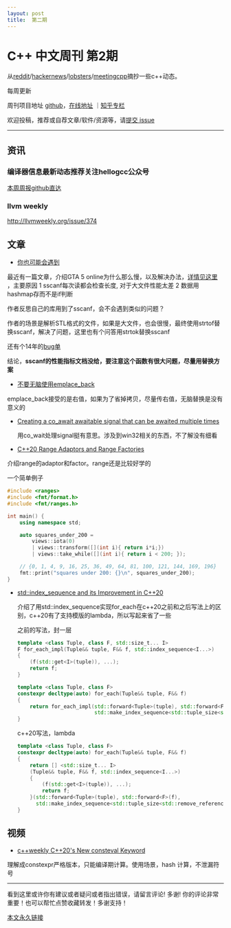 ```yaml
---
layout: post
title:  第二期
---
```


# C++ 中文周刊 第2期

从[reddit](https://www.reddit.com/r/cpp/)/[hackernews](https://news.ycombinator.com/)/[lobsters](https://lobste.rs/)/[meetingcpp](https://www.meetingcpp.com/blog/blogroll/)摘抄一些c++动态。

每周更新

周刊项目地址 [github](https://github.com/wanghenshui/cppweeklynews)，[在线地址](https://wanghenshui.github.io/cppweeklynews/) ｜[知乎专栏](https://www.zhihu.com/column/jieyaren)

欢迎投稿，推荐或自荐文章/软件/资源等，请[提交 issue](https://github.com/wanghenshui/cppweeklynews/issues)

---

## 资讯

### 编译器信息最新动态推荐关注hellogcc公众号

[本周周报github直达](https://github.com/hellogcc/osdt-weekly/blob/master/weekly/2021-03-03.md)



### llvm weekly

http://llvmweekly.org/issue/374



## 文章

- [你也可能会遇到](https://www.mattkeeter.com/blog/2021-03-01-happen/)

最近有一篇文章，介绍GTA 5 online为什么那么慢，以及解决办法，[详情见这里](https://www.zhihu.com/question/265453795/answer/1758424108) ，主要原因 1 sscanf每次读都会检查长度, 对于大文件性能太差 2 数据用hashmap存而不是if判断

作者反思自己的库用到了sscanf，会不会遇到类似的问题？

作者的场景是解析STL格式的文件，如果是大文件，也会很慢，最终使用strtof替换sscanf，解决了问题，这里也有个问答用strtok替换sscanf

还有个14年的[bug单](https://sourceware.org/bugzilla/show_bug.cgi?id=17577)

结论，**sscanf的性能指标文档没给，要注意这个函数有很大问题，尽量用替换方案**



- [不要无脑使用emplace_back](https://quuxplusone.github.io/blog/2021/03/03/push-back-emplace-back/)

emplace_back接受的是右值，如果为了省掉拷贝，尽量传右值，无脑替换是没有意义的



- [Creating a co_await awaitable signal that can be awaited multiple times](https://devblogs.microsoft.com/oldnewthing/20210301-00/?p=104914) 

  用co_wait处理signal挺有意思。涉及到win32相关的东西，不了解没有细看



- [C++20 Range Adaptors and Range Factories](https://brevzin.github.io/c++/2021/02/28/ranges-reference/)

 介绍range的adaptor和factor。range还是比较好学的

一个简单例子

```c++
#include <ranges>
#include <fmt/format.h>
#include <fmt/ranges.h>

int main() {
    using namespace std;

    auto squares_under_200 =
        views::iota(0)
        | views::transform([](int i){ return i*i;})
        | views::take_while([](int i){ return i < 200; });

    // {0, 1, 4, 9, 16, 25, 36, 49, 64, 81, 100, 121, 144, 169, 196}
    fmt::print("squares under 200: {}\n", squares_under_200);
}
```



- [std::index_sequence and its Improvement in C++20](https://www.fluentcpp.com/2021/03/05/stdindex_sequence-and-its-improvement-in-c20/)

  介绍了用std::index_sequence实现for_each在c++20之前和之后写法上的区别，c++20有了支持模版的lambda，所以写起来省了一些

  之前的写法，封一层

  ```c++
  template <class Tuple, class F, std::size_t... I>
  F for_each_impl(Tuple&& tuple, F&& f, std::index_sequence<I...>)
  {
      (f(std::get<I>(tuple)), ...);
      return f;
  }
  
  template <class Tuple, class F>
  constexpr decltype(auto) for_each(Tuple&& tuple, F&& f)
  {
      return for_each_impl(std::forward<Tuple>(tuple), std::forward<F>(f),
                           std::make_index_sequence<std::tuple_size<std::remove_reference_t<Tuple>>::value>{});
  }
  ```

  c++20写法，lambda

  ```c++
  template <class Tuple, class F>
  constexpr decltype(auto) for_each(Tuple&& tuple, F&& f)
  {
      return [] <std::size_t... I>
      (Tuple&& tuple, F&& f, std::index_sequence<I...>)
      {
          (f(std::get<I>(tuple)), ...);
          return f;
      }(std::forward<Tuple>(tuple), std::forward<F>(f),
        std::make_index_sequence<std::tuple_size<std::remove_reference_t<Tuple>>::value>{});
  }
  ```

  

## 视频

- [c++weekly C++20's New consteval Keyword](https://www.youtube.com/watch?v=b22cKntJslU)

理解成constexpr严格版本，只能编译期计算。使用场景，hash 计算，不泄漏符号

---

看到这里或许你有建议或者疑问或者指出错误，请留言评论! 多谢!  你的评论非常重要！也可以帮忙点赞收藏转发！多谢支持！

[本文永久链接](https://wanghenshui.github.io/cppweeklynews/posts/002.html)
